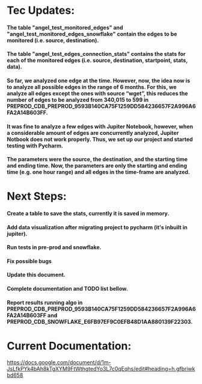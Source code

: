 # Tec Updates:

#### The table "angel_test_monitored_edges" and "angel_test_monitored_edges_snowflake" contain the edges to be monitored (i.e. source, destination).
#### The table "angel_test_edges_connection_stats" contains the stats for each of the monitored edges (i.e. source, destination, startpoint, stats, data).
#### So far, we analyzed one edge at the time. However, now, the idea now is to analyze all possible edges in the range of 6 months. For this, we analyze all edges except the ones with source “wget”, this reduces the number of edges to be analyzed from 340,015 to 599 in PREPROD_CDB_PREPROD_9593B140CA75F1259DD584236657F2A996A6FA2A14B603FF.
#### It was fine to analyze a few edges with Jupiter Notebook, however, when a considerable amount of edges are concurrently analyzed, Jupiter Notbook does not work properly. Thus, we set up our project and started testing with Pycharm.
#### The parameters were the source, the destination, and the starting time and ending time. Now, the parameters are only the starting and ending time (e.g. one hour range) and all edges in the time-frame are analyzed.


# Next Steps:

#### Create a table to save the stats, currently it is saved in memory.
#### Add data visualization after migrating project to pycharm (it's inbuilt in jupiter). 
#### Run tests in pre-prod and snowflake.
#### Fix possible bugs
#### Update this document.
#### Complete documentation and TODO list bellow.
#### Report results running algo in PREPROD_CDB_PREPROD_9593B140CA75F1259DD584236657F2A996A6FA2A14B603FF and PREPROD_CDB_SNOWFLAKE_E6FB97EF9C0EFB48D1AA880139F22303.



# Current Documentation:
https://docs.google.com/document/d/1m-JsLfkPYk4bAh8kTgXYM9FtWthgtedYo3L7c0qEqhs/edit#heading=h.gfbriwkbd658
